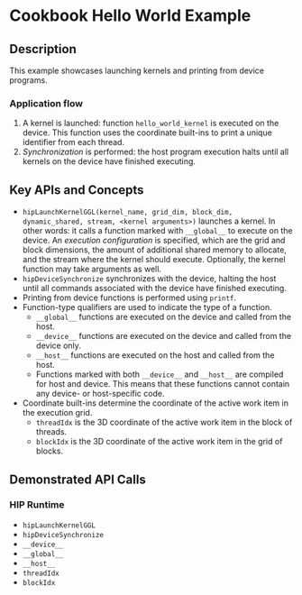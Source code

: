 # Cookbook Hello World Example

## Description
This example showcases launching kernels and printing from device programs.

### Application flow 
1. A kernel is launched: function `hello_world_kernel` is executed on the device. This function uses the coordinate built-ins to print a unique identifier from each thread.
2. _Synchronization_ is performed: the host program execution halts until all kernels on the device have finished executing.

## Key APIs and Concepts
- `hipLaunchKernelGGL(kernel_name, grid_dim, block_dim, dynamic_shared, stream, <kernel arguments>)` launches a kernel. In other words: it calls a function marked with `__global__` to execute on the device. An _execution configuration_ is specified, which are the grid and block dimensions, the amount of additional shared memory to allocate, and the stream where the kernel should execute. Optionally, the kernel function may take arguments as well.
- `hipDeviceSynchronize` synchronizes with the device, halting the host until all commands associated with the device have finished executing.
- Printing from device functions is performed using `printf`.
- Function-type qualifiers are used to indicate the type of a function. 
    - `__global__` functions are executed on the device and called from the host. 
    - `__device__` functions are executed on the device and called from the device only.
    - `__host__` functions are executed on the host and called from the host.
    - Functions marked with both `__device__` and `__host__` are compiled for host and device. This means that these functions cannot contain any device- or host-specific code. 
- Coordinate built-ins determine the coordinate of the active work item in the execution grid. 
    - `threadIdx` is the 3D coordinate of the active work item in the block of threads. 
    - `blockIdx` is the 3D coordinate of the active work item in the grid of blocks.

## Demonstrated API Calls
### HIP Runtime
- `hipLaunchKernelGGL`
- `hipDeviceSynchronize`
- `__device__`
- `__global__`
- `__host__`
- `threadIdx`
- `blockIdx`

